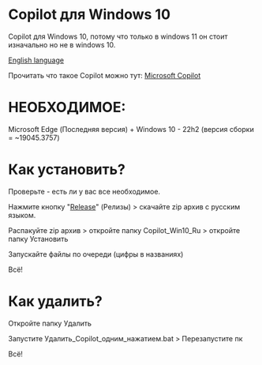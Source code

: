 # Copilot для Windows 10
Copilot для Windows 10, потому что только в windows 11 он стоит изначально но не в windows 10.

[English language](README.md)

Прочитать что такое Copilot можно тут: [Microsoft Copilot](https://blogs-microsoft-com.translate.goog/blog/2023/09/21/announcing-microsoft-copilot-your-everyday-ai-companion/?_x_tr_sl=en&_x_tr_tl=ru&_x_tr_hl=ru&_x_tr_pto=sc)

# НЕОБХОДИМОЕ:
Microsoft Edge (Последняя версия) + Windows 10 - 22h2 (версия сборки = ~19045.3757)

# Как установить?
Проверьте - есть ли у вас все необходимое.

Нажмите кнопку "[Release](https://github.com/Nx0Ri/Copilot_win10/releases)" (Релизы) > скачайте zip архив с русским языком.

Распакуйте zip архив > откройте папку Copilot_Win10_Ru > откройте папку Установить

Запускайте файлы по очереди (цифры в названиях)

Всё!

# Как удалить?

Откройте папку Удалить 

Запустите Удалить_Copilot_одним_нажатием.bat > Перезапустите пк

Всё!
